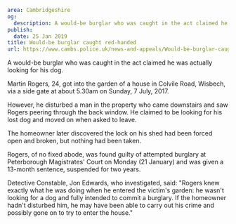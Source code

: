```yaml
area: Cambridgeshire
og:
  description: A would-be burglar who was caught in the act claimed he was actually looking for his dog.
publish:
  date: 25 Jan 2019
title: Would-be burglar caught red-handed
url: https://www.cambs.police.uk/news-and-appeals/Would-be-burglar-caught-red-handed
```

A would-be burglar who was caught in the act claimed he was actually looking for his dog.

Martin Rogers, 24, got into the garden of a house in Colvile Road, Wisbech, via a side gate at about 5.30am on Sunday, 7 July, 2017.

However, he disturbed a man in the property who came downstairs and saw Rogers peering through the back window. He claimed to be looking for his lost dog and moved on when asked to leave.

The homeowner later discovered the lock on his shed had been forced open and broken, but nothing had been taken.

Rogers, of no fixed abode, was found guilty of attempted burglary at Peterborough Magistrates' Court on Monday (21 January) and was given a 13-month sentence, suspended for two years.

Detective Constable, Jon Edwards, who investigated, said: "Rogers knew exactly what he was doing when he entered the victim's garden: he wasn't looking for a dog and fully intended to commit a burglary. If the homeowner hadn't disturbed him, he may have been able to carry out his crime and possibly gone on to try to enter the house."
